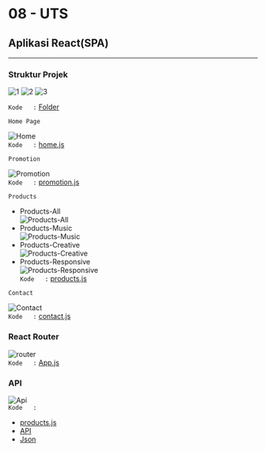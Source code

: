 # 08 - UTS

## Aplikasi React(SPA)

___
### Struktur Projek

 
![1](img/1.png) 
![2](img/2.png)
![3](img/3.png)  

`Kode   :`
[Folder](../../src/08_UTS/src/)     

`Home Page`  

![Home](img/home.png)  
`Kode   :`
[home.js](../../src/08_UTS/src/pages/Home/home.js)  

`Promotion`  

![Promotion](img/promotion.png)  
`Kode   :`
[promotion.js](../../src/08_UTS/src/pages/Promotion/promotion.js)  

`Products`  
* Products-All  
![Products-All](img/products-all.png)   
* Products-Music  
![Products-Music](img/products-music.png)  
* Products-Creative  
![Products-Creative](img/products-creative.png)  
* Products-Responsive  
![Products-Responsive](img/products-responsive.png)    
`Kode   :`
[products.js](../../src/08_UTS/src/pages/Products/products.js)  

`Contact`  

![Contact](img/contact.png)  
`Kode   :`
[contact.js](../../src/08_UTS/src/pages/Contact/contact.js)  

### React Router  
![router](img/router.png)  
`Kode   :`
[App.js](../../src/08_UTS/src/App.js)  

### API  
![Api](img/Api.png)  
`Kode   :`
- [products.js](../../src/08_UTS/src/products.js)  
- [API](../../src/08_UTS/src/Service/API/)
- [Json](https://github.com/mahe62/mahe62.github.io/blob/master/db.json)